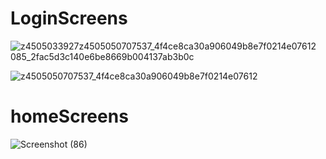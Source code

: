 # LoginScreens
![z4505033927![z4505050707537_4f4ce8ca30a906049b8e7f0214e07612](https://github.com/kullhy/kullhi_gram/assets/92315061/911b6c52-93ea-4743-9f10-061e9cf85d40)
085_2fac5d3c140e6be8669b004137ab3b0c](https://github.com/kullhy/kullhi_gram/assets/92315061/727caa4b-ba96-4297-839b-f34174c51020)

![z4505050707537_4f4ce8ca30a906049b8e7f0214e07612](https://github.com/kullhy/kullhi_gram/assets/92315061/d66c23c6-50d4-427e-be26-df9e919c969a)

# homeScreens
![Screenshot (86)](https://github.com/kullhy/kullhi_gram/assets/92315061/54938d72-b010-4174-9ad6-e3d90c7b11dc)
